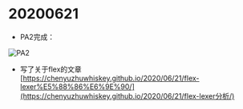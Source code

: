 # 20200621

- PA2完成：

![PA2](https://weekly-assignment-1302348848.cos.ap-shanghai.myqcloud.com/week5/PA2.png)

- 写了关于flex的文章  [https://chenyuzhuwhiskey.github.io/2020/06/21/flex-lexer%E5%88%86%E6%9E%90/](https://chenyuzhuwhiskey.github.io/2020/06/21/flex-lexer分析/) 